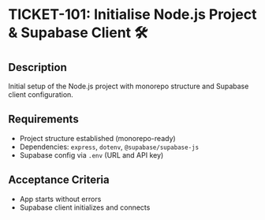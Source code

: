 # TICKET-101: Initialise Node.js Project & Supabase Client 🛠️

## Description
Initial setup of the Node.js project with monorepo structure and Supabase client configuration.

## Requirements
- Project structure established (monorepo-ready)
- Dependencies: `express`, `dotenv`, `@supabase/supabase-js`
- Supabase config via `.env` (URL and API key)

## Acceptance Criteria
- App starts without errors
- Supabase client initializes and connects 